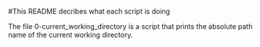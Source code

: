 #This README decribes what each script is doing

The file 0-current_working_directory is a script that prints the absolute path name of the current working directory.
